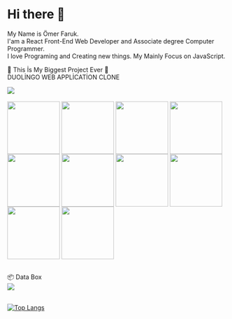 <h1>Hi there 👋</h1>

My Name is Ömer Faruk. <br/> 
I'am a React Front-End Web Developer and Associate degree Computer Programmer. <br/>
I love Programing and Creating new things. My Mainly Focus on JavaScript. 


🥳 This İs My Biggest Project Ever 🥳
<br/>
DUOLİNGO WEB APPLİCATİON CLONE
<br/>
<a href="https://github.com/omerfarukyapici/duolingo-clone">
  <div>
    <img align="center" src="https://user-images.githubusercontent.com/68571009/155842836-657f1890-8c21-42cb-b390-f89902442549.jpg" />
  </div>
</a>

<br/>
<div display="flex">
   <img width="120px" align="center" src="https://user-images.githubusercontent.com/68571009/155844183-593b37fb-c360-41ed-a4d6-aa1251a8f574.png" /> 
   <img width="120px" align="center" src="https://user-images.githubusercontent.com/68571009/155844186-ce644cab-4db3-40ee-af9d-9a91e7a3d1c5.png" />
   <img width="120px" align="center" src="https://user-images.githubusercontent.com/68571009/155844191-7da6e087-8638-47b8-aa18-8de3f4585ddf.png" /> 
    
   <img width="120px" align="center" src="https://user-images.githubusercontent.com/68571009/155844196-04d8eaf2-f10d-4e86-8221-fd0b21cbfa07.png" /> 
   <img width="120px" align="center" src="https://user-images.githubusercontent.com/68571009/155844202-73cfe3e5-e53a-4536-8249-e80163c8232b.png" />
   <img width="120px" align="center" src="https://user-images.githubusercontent.com/68571009/155844210-e4a13188-df7c-429c-9449-1cefe18f6b1a.png" /> 
   <img width="120px" align="center" src="https://user-images.githubusercontent.com/68571009/155844214-bd12afdd-4dfc-444f-bc8f-f38c6c0f8e39.png" />
   
   <img width="120px" align="center" src="https://user-images.githubusercontent.com/68571009/155844218-cf96f40c-9a76-43da-b8bd-774e8fb587a1.png" />
   <img width="120px" align="center" src="https://user-images.githubusercontent.com/68571009/155844222-6ec1060e-afc1-4773-9315-a230baa1f10b.png" /> 
   <img width="120px" align="center" src="https://user-images.githubusercontent.com/68571009/155844225-11cdbf4e-fa03-4a14-9414-c4d95746c7a4.png" />
</div>
<br/>


📦 Data Box
<br/>
<a href="https://github.com/omerfarukyapici/duolingo-clone">
  <img align="center" src="https://user-images.githubusercontent.com/68571009/155843260-f8b667d8-56ed-421a-aa92-c614a9642d94.jpg" />
</a>
<br/><br/>

[![Top Langs](https://github-readme-stats.vercel.app/api/top-langs/?username=omerfarukyapici&layout=compact)](https://github.com/anuraghazra/github-readme-stats)





